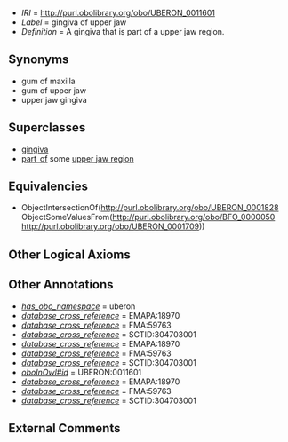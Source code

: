  * *IRI* = http://purl.obolibrary.org/obo/UBERON_0011601
 * *Label* = gingiva of upper jaw
 * *Definition* = A gingiva that is part of a upper jaw region.

## Synonyms

 * gum of maxilla
 * gum of upper jaw
 * upper jaw gingiva

## Superclasses

 * [gingiva](../../UBERON/28/UBERON_0001828.md)
 * [part_of](../../BFO/50/BFO_0000050.md) some [upper jaw region](../../UBERON/09/UBERON_0001709.md)

## Equivalencies

 * ObjectIntersectionOf(<http://purl.obolibrary.org/obo/UBERON_0001828> ObjectSomeValuesFrom(<http://purl.obolibrary.org/obo/BFO_0000050> <http://purl.obolibrary.org/obo/UBERON_0001709>))

## Other Logical Axioms


## Other Annotations

 * *[has_obo_namespace](../../ce/oboInOwl#hasOBONamespace.md)* = uberon
 * *[database_cross_reference](../../ef/oboInOwl#hasDbXref.md)* = EMAPA:18970
 * *[database_cross_reference](../../ef/oboInOwl#hasDbXref.md)* = FMA:59763
 * *[database_cross_reference](../../ef/oboInOwl#hasDbXref.md)* = SCTID:304703001
 * *[database_cross_reference](../../ef/oboInOwl#hasDbXref.md)* = EMAPA:18970
 * *[database_cross_reference](../../ef/oboInOwl#hasDbXref.md)* = FMA:59763
 * *[database_cross_reference](../../ef/oboInOwl#hasDbXref.md)* = SCTID:304703001
 * *[oboInOwl#id](../../id/oboInOwl#id.md)* = UBERON:0011601
 * *[database_cross_reference](../../ef/oboInOwl#hasDbXref.md)* = EMAPA:18970
 * *[database_cross_reference](../../ef/oboInOwl#hasDbXref.md)* = FMA:59763
 * *[database_cross_reference](../../ef/oboInOwl#hasDbXref.md)* = SCTID:304703001

## External Comments

